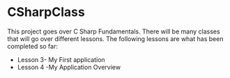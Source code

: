 # CSharpClass

This project goes over C Sharp Fundamentals.  There will be many classes that will go over different lessons.  The following lessons are what has been completed so far:

- Lesson 3- My First application
- Lesson 4 -My Application Overview